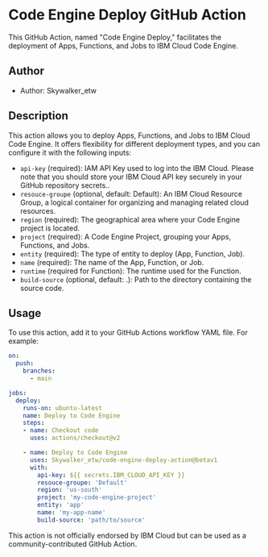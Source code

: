 # Code Engine Deploy GitHub Action

This GitHub Action, named "Code Engine Deploy," facilitates the deployment of Apps, Functions, and Jobs to IBM Cloud Code Engine.

## Author
- Author: Skywalker_etw

## Description
This action allows you to deploy Apps, Functions, and Jobs to IBM Cloud Code Engine. It offers flexibility for different deployment types, and you can configure it with the following inputs:

- `api-key` (required): IAM API Key used to log into the IBM Cloud. Please note that you should store your IBM Cloud API key securely in your GitHub repository secrets..
- `resouce-groupe` (optional, default: Default): An IBM Cloud Resource Group, a logical container for organizing and managing related cloud resources.
- `region` (required): The geographical area where your Code Engine project is located.
- `project` (required): A Code Engine Project, grouping your Apps, Functions, and Jobs.
- `entity` (required): The type of entity to deploy (App, Function, Job).
- `name` (required): The name of the App, Function, or Job.
- `runtime` (required for Function): The runtime used for the Function.
- `build-source` (optional, default: .): Path to the directory containing the source code.

## Usage
To use this action, add it to your GitHub Actions workflow YAML file. For example:

```yaml
on:
  push:
    branches:
      - main

jobs:
  deploy:
    runs-on: ubuntu-latest
    name: Deploy to Code Engine
    steps:
    - name: Checkout code
      uses: actions/checkout@v2

    - name: Deploy to Code Engine
      uses: Skywalker_etw/code-engine-deploy-action@betav1
      with:
        api-key: ${{ secrets.IBM_CLOUD_API_KEY }}
        resouce-groupe: 'Default'
        region: 'us-south'
        project: 'my-code-engine-project'
        entity: 'app'
        name: 'my-app-name'
        build-source: 'path/to/source'
```

This action is not officially endorsed by IBM Cloud but can be used as a community-contributed GitHub Action.
